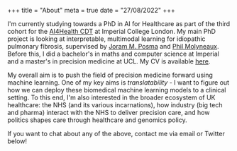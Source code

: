 +++
title = "About"
meta = true
date = "27/08/2022"
+++

I'm currently studying towards a PhD in AI for Healthcare as part of the third cohort for the [AI4Health CDT](https://ai4health.io/) at Imperial College London. My main PhD project is looking at interpretable, multimodal learning for idiopathic pulmonary fibrosis, supervised by [Joram M. Posma](https://www.imperial.ac.uk/people/j.posma11) and [Phil Molyneaux](https://www.imperial.ac.uk/people/p.molyneaux). Before this, I did a bachelor's in maths and computer science at Imperial and a master's in precision medicine at UCL. My CV is available [here](../assets/files/CV_270422.pdf).

My overall aim is to push the field of precision medicine forward using machine learning. One of my key aims is *translatability* - I want to figure out how we can deploy these biomedical machine learning models to a clinical setting. To this end, I'm also interested in the broader ecosystem of UK healthcare: the NHS (and its various incarnations), how industry (big tech and pharma) interact with the NHS to deliver precision care, and how politics shapes care through healthcare and genomics policy.

If you want to chat about any of the above, contact me via email or Twitter below!

